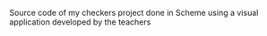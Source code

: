 Source code of my checkers project done in Scheme using a visual application developed by the teachers
